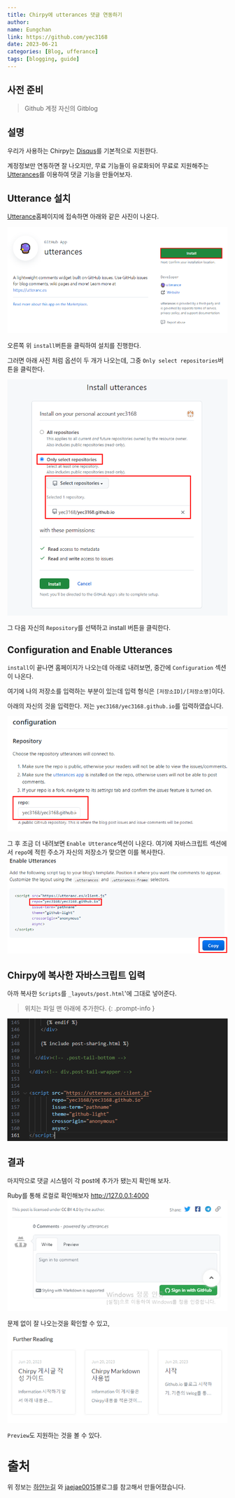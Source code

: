 ```yaml
---
title: Chirpy에 utterances 댓글 연동하기
author:
name: Eungchan
link: https://github.com/yec3168
date: 2023-06-21
categories: [Blog, ufferance]
tags: [blogging, guide]
---
```

  

## 사전 준비
  

> Github 계정
> 자신의  Gitblog

  
## 설명

 우리가 사용하는 Chirpy는 [Disqus](https://disqus.com/)를 기본적으로 지원한다.
  
 계정정보만 연동하면 잘 나오지만, 무료 기능들이 유로화되어 무료로 지원해주는 [Utterances](https://utteranc.es/)를 이용하여 댓글 기능을 만들어보자.

 
## Utterance 설치
 

[Utterance](https://github.com/apps/utterances)홈페이지에 접속하면 아래와 같은 사진이 나온다.

![utterance](/assets/img/utterance/utterance.png)
 

오른쪽 위 `install`버튼을 클릭하여 설치를 진행한다.

그러면 아래 사진 처럼 옵션이 두 개가 나오는데, 그중 `Only select repositories`버튼을 클릭한다.
  

![utterance](/assets/img/utterance/utterance2.png)

그 다음 자신의 `Repository`를 선택하고 install 버튼을 클릭한다.

## Configuration and Enable Utterances
`install`이 끝나면 홈페이지가 나오는데 아래로 내려보면, 중간에 `Configuration` 섹션이 나온다.

여기에 나의 저장소를 입력하는 부분이 있는데 
입력 형식은 `[저장소ID]/[저장소명]`이다.

아래의 자신의 것을 입력한다.
저는 `yec3168/yec3168.github.io`를 입력하였습니다.

![utterance](/assets/img/utterance/utterance3.png)

그 후 조금 더 내려보면 `Enable Utterance`섹션이 나온다.
여기에 자바스크립트 섹션에서 `repo`에 적힌 주소가 자신의 저장소가 맞으면 이를 복사한다.
![utterance](/assets/img/utterance/utterance4.png)


## Chirpy에 복사한 자바스크립트 입력

아까 복사한 `Scripts`를 `_layouts/post.html`'에 그대로 넣어준다.

>위치는 파일 맨 아래에 추가한다.
{: .prompt-info }

![utterance](/assets/img/utterance/utterance5.png)


## 결과
마지막으로  댓글 시스템이 각 post에 추가가 됐는지 확인해 보자.

Ruby를 통해 로컬로 확인해보자
<http://127.0.0.1:4000>
![utterance](/assets/img/utterance/utterance_result.png)

문제 없이 잘 나오는것을 확인할 수 있고,
![utterance](/assets/img/utterance/utterance_preview.png)

`Preview`도 지원하는 것을 볼 수 있다.


# 출처
위 정보는 [하얀눈길](https://www.irgroup.org/posts/utternace-comments-system/) 와 [jaejae0015](https://jaejae0015.github.io/)블로그를 참고해서 만들어졌습니다.